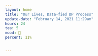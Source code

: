 ```yaml
---
layout: home
title: "Our Lives, Data-fied DP Process"
update-date: "February 14, 2021 11:29am"
hours: 24
tea: 5
mood: 😬
percent: 11%


---
```




